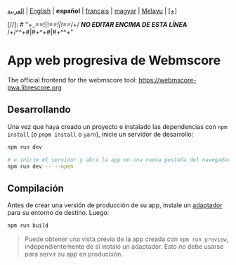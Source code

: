 <div dir="ltr" align="left">

‎[العربية](/docs/ar/اقرأني.md) | ‎[English](/docs/en/README.md) | ‎**español** | ‎[français](/docs/fr/LISEZMOI.md) | ‎[magyar](/docs/hu/OLVASSAEL.md) | ‎[Melayu](/docs/ms/BACASAYA.md) | ‎[[+]](https://librescore.ddns.net/projects/librescore/docs)

[//]: # "\+\_==!|!=_=!|!==_/+/ ***NO EDITAR ENCIMA DE ESTA LÍNEA*** /+/^^+#|#+^+#|#+^^\+\"

# App web progresiva de Webmscore

The official frontend for the webmscore tool: <https://webmscore-pwa.librescore.org>

## Desarrollando

Una vez que haya creado un proyecto e instalado las dependencias con `npm install` (o `pnpm install` o `yarn`), inicie un servidor de desarrollo:

```bash
npm run dev

# o inicie el servidor y abra la app en una nueva pestaña del navegador
npm run dev -- --open
```

## Compilación

Antes de crear una versión de producción de su app, instale un [adaptador](https://kit.svelte.dev/docs#adapters) para su entorno de destino. Luego:

```bash
npm run build
```

> Puede obtener una vista previa de la app creada con `npm run preview`, independientemente de si instaló un adaptador. Esto _no_ debe usarse para servir su app en producción.

</div>
